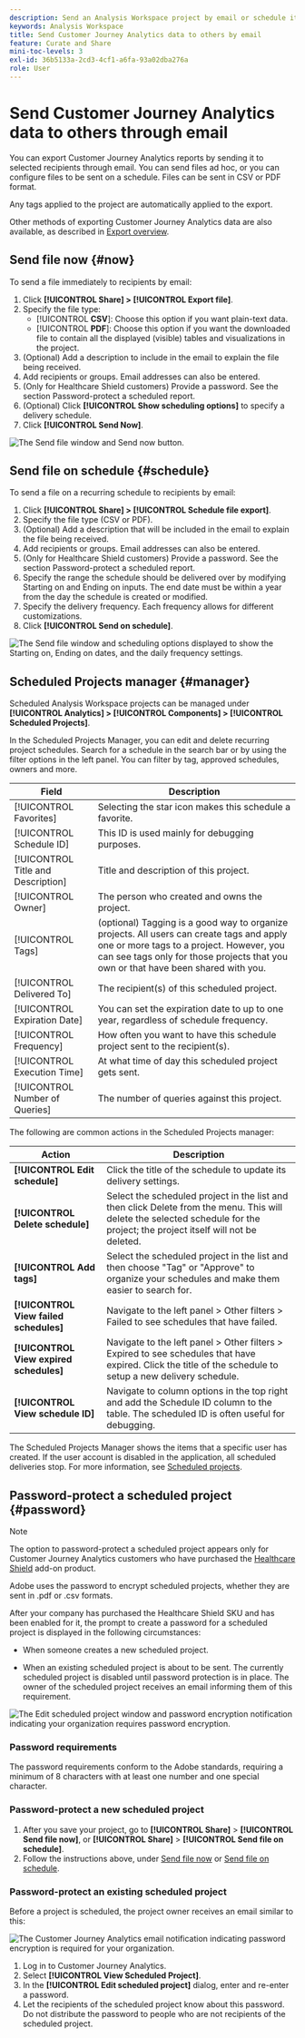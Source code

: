 ```yaml
---
description: Send an Analysis Workspace project by email or schedule it for delivery.
keywords: Analysis Workspace
title: Send Customer Journey Analytics data to others by email
feature: Curate and Share
mini-toc-levels: 3
exl-id: 36b5133a-2cd3-4cf1-a6fa-93a02dba276a
role: User
---
```

# Send Customer Journey Analytics data to others through email

You can export Customer Journey Analytics reports by sending it to selected recipients through email. You can send files ad hoc, or you can configure files to be sent on a schedule. Files can be sent in CSV or PDF format.

Any tags applied to the project are automatically applied to the export.

Other methods of exporting Customer Journey Analytics data are also available, as described in [Export overview](/help/analysis-workspace/export/export-project-overview.md).

## Send file now {#now}

To send a file immediately to recipients by email:

1. Click **[!UICONTROL Share] > [!UICONTROL Export file]**.
1. Specify the file type:
   * [!UICONTROL **CSV**]: Choose this option if you want plain-text data.
   * [!UICONTROL **PDF**]: Choose this option if you want the downloaded file to contain all the displayed (visible) tables and visualizations in the project.
1. (Optional) Add a description to include in the email to explain the file being received. 
1. Add recipients or groups. Email addresses can also be entered. 
1. (Only for Healthcare Shield customers) Provide a password. See the section Password-protect a scheduled report.
1. (Optional) Click **[!UICONTROL Show scheduling options]** to specify a delivery schedule.
1. Click **[!UICONTROL Send Now]**.

![The Send file window and Send now button.](assets/send-file-no-scheduling-options.JPG)

## Send file on schedule {#schedule}

To send a file on a recurring schedule to recipients by email:

1. Click **[!UICONTROL Share] > [!UICONTROL Schedule file export]**.
1. Specify the file type (CSV or PDF).
1. (Optional) Add a description that will be included in the email to explain the file being received. 
1. Add recipients or groups. Email addresses can also be entered. 
1. (Only for Healthcare Shield customers) Provide a password. See the section Password-protect a scheduled report. 
1. Specify the range the schedule should be delivered over by modifying Starting on and Ending on inputs. The end date must be within a year from the day the schedule is created or modified.
1. Specify the delivery frequency. Each frequency allows for different customizations. 
1. Click **[!UICONTROL Send on schedule]**.

![The Send file window and scheduling options displayed to show the Starting on, Ending on dates, and the daily frequency settings.](assets/send-file.JPG)

## Scheduled Projects manager {#manager}

Scheduled Analysis Workspace projects can be managed under **[!UICONTROL Analytics] > [!UICONTROL Components] > [!UICONTROL Scheduled Projects]**.

In the Scheduled Projects Manager, you can edit and delete recurring project schedules. Search for a schedule in the search bar or by using the filter options in the left panel. You can filter by tag, approved schedules, owners and more.

| Field | Description |
| --- | --- |
| [!UICONTROL Favorites] | Selecting the star icon makes this schedule a favorite. |
| [!UICONTROL Schedule ID] | This ID is used mainly for debugging purposes. |
| [!UICONTROL Title and Description] | Title and description of this project. |
| [!UICONTROL Owner] | The person who created and owns the project. |
| [!UICONTROL Tags] | (optional) Tagging is a good way to organize projects. All users can create tags and apply one or more tags to a project. However, you can see tags only for those projects that you own or that have been shared with you.  |
| [!UICONTROL Delivered To] | The recipient(s) of this scheduled project. |
| [!UICONTROL Expiration Date] | You can set the expiration date to up to one year, regardless of schedule frequency. |
| [!UICONTROL Frequency] | How often you want to have this schedule project sent to the recipient(s). |
| [!UICONTROL Execution Time] | At what time of day this scheduled project gets sent. |
| [!UICONTROL Number of Queries] | The number of queries against this project. | 

The following are common actions in the Scheduled Projects manager:

|Action|Description|
|---|---|
|**[!UICONTROL Edit schedule]**|Click the title of the schedule to update its delivery settings.|
|**[!UICONTROL Delete schedule]**|Select the scheduled project in the list and then click Delete from the menu. This will delete the selected schedule for the project; the project itself will not be deleted.|
|**[!UICONTROL Add tags]**|Select the scheduled project in the list and then choose "Tag" or "Approve" to organize your schedules and make them easier to search for.|
|**[!UICONTROL View failed schedules]**|Navigate to the left panel > Other filters > Failed to see schedules that have failed.|
|**[!UICONTROL View expired schedules]**|Navigate to the left panel > Other filters > Expired to see schedules that have expired. Click the title of the schedule to setup a new delivery schedule.|
|**[!UICONTROL View schedule ID]**|Navigate to column options in the top right and add the Schedule ID column to the table. The scheduled ID is often useful for debugging.|

The Scheduled Projects Manager shows the items that a specific user has created. If the user account is disabled in the application, all scheduled deliveries stop.
For more information, see [Scheduled projects](/help/components/scheduled-projects-manager.md).

## Password-protect a scheduled project {#password}

>[!NOTE]
>
>The option to password-protect a scheduled project appears only for Customer Journey Analytics customers who have purchased the [Healthcare Shield](https://business.adobe.com/solutions/industries/healthcare.html) add-on product. 

Adobe uses the password to encrypt scheduled projects, whether they are sent in .pdf or .csv formats.

After your company has purchased the Healthcare Shield SKU and has been enabled for it, the prompt to create a password for a scheduled project is displayed in the following circumstances:

* When someone creates a new scheduled project.

* When an existing scheduled project is about to be sent. The currently scheduled project is disabled until password protection is in place. The owner of the scheduled project receives an email informing them of this requirement. 

![The Edit scheduled project window and password encryption notification indicating your organization requires password encryption.](assets/password.png)

### Password requirements

The password requirements conform to the Adobe standards, requiring a minimum of 8 characters with at least one number and one special character. 

### Password-protect a new scheduled project

1. After you save your project, go to **[!UICONTROL Share]** > **[!UICONTROL Send file now]**, or **[!UICONTROL Share]** > **[!UICONTROL Send file on schedule]**.
1. Follow the instructions above, under [Send file now](https://experienceleague.adobe.com/docs/analytics-platform/using/cja-workspace/curate-share/t-schedule-report.html#now) or [Send file on schedule](https://experienceleague.adobe.com/docs/analytics-platform/using/cja-workspace/curate-share/t-schedule-report.html#schedule).

### Password-protect an existing scheduled project 

Before a project is scheduled, the project owner receives an email similar to this:

![The Customer Journey Analytics email notification indicating password encryption is required for your organization.](assets/email-password.png)

1. Log in to Customer Journey Analytics.
1. Select **[!UICONTROL View Scheduled Project]**.
1. In the **[!UICONTROL Edit scheduled project]** dialog, enter and re-enter a password.
1. Let the recipients of the scheduled project know about this password. Do not distribute the password to people who are not recipients of the scheduled project.
